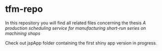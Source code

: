 # tfm-repo

In this repository you will find all related files concerning the thesis _A production scheduling service for manufacturing short-run series on machining shops_

Check out jspApp folder containing the first shiny app version in progress.
